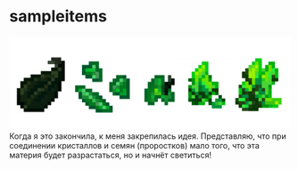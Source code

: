 # sampleitems
![items banner](Plant.png)
Когда я это закончила, к меня закрепилась идея. Представляю, что при соединении кристаллов и семян (проростков) мало того, что эта материя будет разрастаться, но и начнёт светиться!
